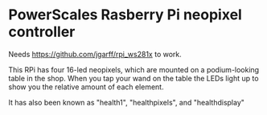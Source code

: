 # PowerScales Rasberry Pi neopixel controller

Needs https://github.com/jgarff/rpi_ws281x to work.

This RPi has four 16-led neopixels, which are mounted on a podium-looking table in the shop.
When you tap your wand on the table the LEDs light up to show you the relative amount of each element.

It has also been known as "health1", "healthpixels", and "healthdisplay"
